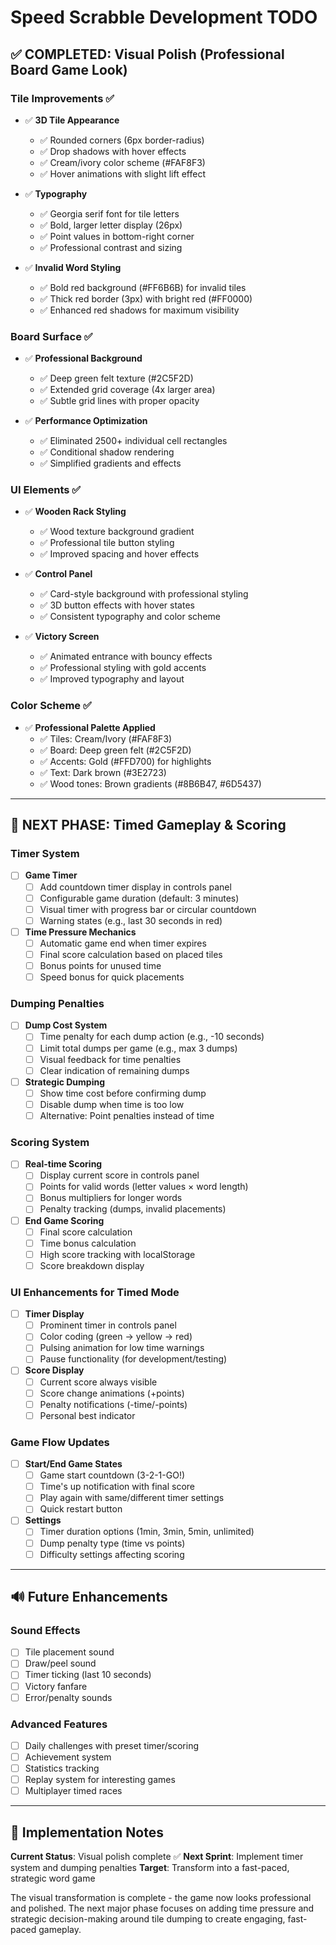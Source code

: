 # Speed Scrabble Development TODO

## ✅ COMPLETED: Visual Polish (Professional Board Game Look)

### Tile Improvements ✅
- ✅ **3D Tile Appearance**
  - ✅ Rounded corners (6px border-radius)
  - ✅ Drop shadows with hover effects  
  - ✅ Cream/ivory color scheme (#FAF8F3)
  - ✅ Hover animations with slight lift effect

- ✅ **Typography**
  - ✅ Georgia serif font for tile letters
  - ✅ Bold, larger letter display (26px)
  - ✅ Point values in bottom-right corner
  - ✅ Professional contrast and sizing

- ✅ **Invalid Word Styling**
  - ✅ Bold red background (#FF6B6B) for invalid tiles
  - ✅ Thick red border (3px) with bright red (#FF0000)
  - ✅ Enhanced red shadows for maximum visibility

### Board Surface ✅
- ✅ **Professional Background**
  - ✅ Deep green felt texture (#2C5F2D)
  - ✅ Extended grid coverage (4x larger area)
  - ✅ Subtle grid lines with proper opacity

- ✅ **Performance Optimization**
  - ✅ Eliminated 2500+ individual cell rectangles
  - ✅ Conditional shadow rendering
  - ✅ Simplified gradients and effects

### UI Elements ✅  
- ✅ **Wooden Rack Styling**
  - ✅ Wood texture background gradient
  - ✅ Professional tile button styling
  - ✅ Improved spacing and hover effects

- ✅ **Control Panel**
  - ✅ Card-style background with professional styling
  - ✅ 3D button effects with hover states
  - ✅ Consistent typography and color scheme

- ✅ **Victory Screen**
  - ✅ Animated entrance with bouncy effects
  - ✅ Professional styling with gold accents
  - ✅ Improved typography and layout

### Color Scheme ✅
- ✅ **Professional Palette Applied**
  - ✅ Tiles: Cream/Ivory (#FAF8F3)  
  - ✅ Board: Deep green felt (#2C5F2D)
  - ✅ Accents: Gold (#FFD700) for highlights
  - ✅ Text: Dark brown (#3E2723)
  - ✅ Wood tones: Brown gradients (#8B6B47, #6D5437)

---

## 🎯 NEXT PHASE: Timed Gameplay & Scoring

### Timer System
- [ ] **Game Timer**
  - [ ] Add countdown timer display in controls panel
  - [ ] Configurable game duration (default: 3 minutes)
  - [ ] Visual timer with progress bar or circular countdown
  - [ ] Warning states (e.g., last 30 seconds in red)

- [ ] **Time Pressure Mechanics**
  - [ ] Automatic game end when timer expires
  - [ ] Final score calculation based on placed tiles
  - [ ] Bonus points for unused time
  - [ ] Speed bonus for quick placements

### Dumping Penalties
- [ ] **Dump Cost System**
  - [ ] Time penalty for each dump action (e.g., -10 seconds)
  - [ ] Limit total dumps per game (e.g., max 3 dumps)
  - [ ] Visual feedback for time penalties
  - [ ] Clear indication of remaining dumps

- [ ] **Strategic Dumping**
  - [ ] Show time cost before confirming dump
  - [ ] Disable dump when time is too low
  - [ ] Alternative: Point penalties instead of time

### Scoring System
- [ ] **Real-time Scoring**
  - [ ] Display current score in controls panel
  - [ ] Points for valid words (letter values × word length)
  - [ ] Bonus multipliers for longer words
  - [ ] Penalty tracking (dumps, invalid placements)

- [ ] **End Game Scoring**
  - [ ] Final score calculation
  - [ ] Time bonus calculation
  - [ ] High score tracking with localStorage
  - [ ] Score breakdown display

### UI Enhancements for Timed Mode
- [ ] **Timer Display**
  - [ ] Prominent timer in controls panel
  - [ ] Color coding (green → yellow → red)
  - [ ] Pulsing animation for low time warnings
  - [ ] Pause functionality (for development/testing)

- [ ] **Score Display**  
  - [ ] Current score always visible
  - [ ] Score change animations (+points)
  - [ ] Penalty notifications (-time/-points)
  - [ ] Personal best indicator

### Game Flow Updates
- [ ] **Start/End Game States**
  - [ ] Game start countdown (3-2-1-GO!)
  - [ ] Time's up notification with final score
  - [ ] Play again with same/different timer settings
  - [ ] Quick restart button

- [ ] **Settings**
  - [ ] Timer duration options (1min, 3min, 5min, unlimited)
  - [ ] Dump penalty type (time vs points)
  - [ ] Difficulty settings affecting scoring

---

## 🔊 Future Enhancements

### Sound Effects
- [ ] Tile placement sound
- [ ] Draw/peel sound  
- [ ] Timer ticking (last 10 seconds)
- [ ] Victory fanfare
- [ ] Error/penalty sounds

### Advanced Features
- [ ] Daily challenges with preset timer/scoring
- [ ] Achievement system
- [ ] Statistics tracking
- [ ] Replay system for interesting games
- [ ] Multiplayer timed races

---

## 📝 Implementation Notes

**Current Status**: Visual polish complete ✅
**Next Sprint**: Implement timer system and dumping penalties
**Target**: Transform into a fast-paced, strategic word game

The visual transformation is complete - the game now looks professional and polished. The next major phase focuses on adding time pressure and strategic decision-making around tile dumping to create engaging, fast-paced gameplay.